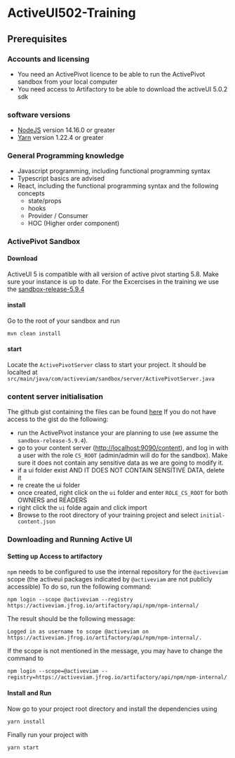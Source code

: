 # ActiveUI502-Training

## Prerequisites
### Accounts and licensing
- You need an ActivePivot licence to be able to run the ActivePivot sandbox from your local computer
- You need access to Artifactory to be able to download the activeUI 5.0.2 sdk


### software versions
 - [NodeJS](https://nodejs.org/en/download/) version 14.16.0 or greater
 - [Yarn](https://classic.yarnpkg.com/en/docs/install#windows-stable) version 1.22.4 or greater

### General Programming knowledge
- Javascript programming, including functional programming syntax
- Typescript basics are advised
- React, including the functional programming syntax and the following concepts
  - state/props
  - hooks
  - Provider / Consumer
  - HOC (Higher order component)

 
### ActivePivot Sandbox
#### Download
ActiveUI 5 is compatible with all version of active pivot starting 5.8. Make sure your instance is up to date. For the Excercises in the training we use the [sandbox-release-5.9.4](https://artifacts.activeviam.com/share/ActivePivot_stable/5.9.4/jdk11/)
#### install
Go to the root of your sandbox and run
```shell
mvn clean install
```
#### start
Locate the `ActivePivotServer` class to start your project. It should be localted at `src/main/java/com/activeviam/sandbox/server/ActivePivotServer.java`

### content server initialisation
The github gist containing the files can be found [here](https://github.com/activeviam/activeui/blob/master/internal-docs/content-server-initialization.md)
If you do not have access to the gist do the following:
- run the ActivePivot instance your are planning to use (we assume the `sandbox-release-5.9.4`).
- go to your content server ([http://localhost:9090/content](http://localhost:9090/content)), and log in with a user with the role `CS_ROOT` (admin/admin will do for the sandbox). Make sure it does not contain any sensitive data as we are going to modify it.
- if a ui folder exist AND IT DOES NOT CONTAIN SENSITIVE DATA, delete it
- re create the ui folder
- once created,  right click on the `ui` folder and enter `ROLE_CS_ROOT` for both OWNERS and READERS
- right click the `ui` folde again and click import 
- Browse to the root directory of your training project and select `initial-content.json`

### Downloading  and Running Active UI
#### Setting up Access to artifactory
`npm` needs to be configured to use the internal repository for the `@activeviam` scope (the activeui packages indicated by `@activeviam` are not publicly accessible)
To do so,  run the following command:
```shell
npm login --scope @activeviam --registry https://activeviam.jfrog.io/artifactory/api/npm/npm-internal/
```
The result should be the following message:
```shell
Logged in as username to scope @activeviam on https://activeviam.jfrog.io/artifactory/api/npm/npm-internal/.
```

If the scope is not mentioned in the message, you may have to change the command to

```shell
npm login --scope=@activeviam --registry=https://activeviam.jfrog.io/artifactory/api/npm/npm-internal/
```
#### Install and Run
Now go to your project root directory and install the dependencies using
```shell
yarn install
```
Finally run your project with
```shell
yarn start
```
